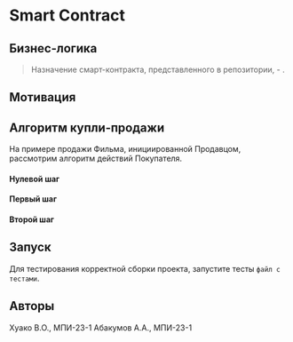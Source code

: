 # Smart Contract

## Бизнес-логика

> Назначение смарт-контракта, представленного в репозитории, - .  



## Мотивация


## Алгоритм купли-продажи  

На примере продажи Фильма, инициированной Продавцом, рассмотрим алгоритм действий Покупателя.  

#### Нулевой шаг

#### Первый шаг

#### Второй шаг 

## Запуск

Для тестирования корректной сборки проекта, запустите тесты `файл с тестами`.

## Авторы 

Хуако В.О., МПИ-23-1
Абакумов А.А., МПИ-23-1